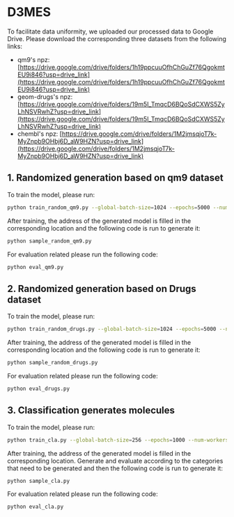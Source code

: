 # D3MES
To facilitate data uniformity, we uploaded our processed data to Google Drive. Please download the corresponding three datasets from the following links:
- qm9's npz: [https://drive.google.com/drive/folders/1h19ppcuuOfhChGuZf76QgokmtEU9i846?usp=drive_link](https://drive.google.com/drive/folders/1h19ppcuuOfhChGuZf76QgokmtEU9i846?usp=drive_link)  
- geom-drugs's npz: [https://drive.google.com/drive/folders/19m5I_TmqcD6BQoSdCXWS5ZyLhNSVRwhZ?usp=drive_link](https://drive.google.com/drive/folders/19m5I_TmqcD6BQoSdCXWS5ZyLhNSVRwhZ?usp=drive_link)  
- chembl's npz: [https://drive.google.com/drive/folders/1M2jmsqjoT7k-MyZnpb9OHbj6D_aW9HZN?usp=drive_link](https://drive.google.com/drive/folders/1M2jmsqjoT7k-MyZnpb9OHbj6D_aW9HZN?usp=drive_link)

## 1. Randomized generation based on qm9 dataset

To train the model, please run:

```bash
python train_random_qm9.py --global-batch-size=1024 --epochs=5000 --num-workers=0 --ckpt-every=20000
```
After training, the address of the generated model is filled in the corresponding location and the following code is run to generate it:
```bash
python sample_random_qm9.py
```
For evaluation related please run the following code:
```bash
python eval_qm9.py
```
## 2. Randomized generation based on Drugs dataset
To train the model, please run:
```bash
python train_random_drugs.py --global-batch-size=1024 --epochs=5000 --num-workers=0 --ckpt-every=20000
```
After training, the address of the generated model is filled in the corresponding location and the following code is run to generate it:
```bash
python sample_random_drugs.py
```
For evaluation related please run the following code:

```bash
python eval_drugs.py
```
## 3. Classification generates molecules
To train the model, please run:
```bash
python train_cla.py --global-batch-size=256 --epochs=1000 --num-workers=0 --ckpt-every=20000
```
After training, the address of the generated model is filled in the corresponding location. Generate and evaluate according to the categories that need to be generated and then the following code is run to generate it:
```bash
python sample_cla.py
```
For evaluation related please run the following code:
```bash
python eval_cla.py
```
